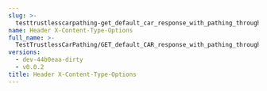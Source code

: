 ```yaml
---
slug: >-
  testtrustlesscarpathing-get_default_car_response_with_pathing_through_unixfs_directory_(format-car)-header_x-content-type-options
name: Header X-Content-Type-Options
full_name: >-
  TestTrustlessCarPathing/GET_default_CAR_response_with_pathing_through_UnixFS_Directory_(format=car)/Header_X-Content-Type-Options
versions:
  - dev-44b0eaa-dirty
  - v0.0.2
title: Header X-Content-Type-Options
---
```


